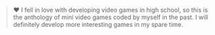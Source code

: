 > ❤ I fell in love with developing video games in high school, so this is the anthology of mini video games coded by myself in the past.
> I will definitely develop more interesting games in my spare time.
